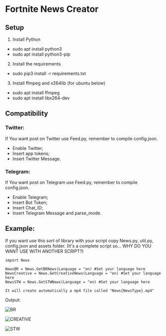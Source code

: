 # Fortnite News Creator
## Setup

1) Install Python
  - sudo apt install python3
  - sudo apt install python3-pip
  
2) Install the requirements
  - sudo pip3 install -r requirements.txt

3) Install ffmpeg and x264lib (for ubuntu below)
  - sudo apt install ffmpeg
  - sudo apt install libx264-dev

## Compatibility
### Twitter:

If You want post on Twitter use Feed.py, remember to compile config.json.
  - Enable Twitter;
  - Insert app tokens;
  - Insert Twitter Message.

### Telegram:

If You want post on Telegram use Feed.py, remember to compile config.json.
  - Enable Telegram;
  - Insert Bot Token;
  - Insert Chat_ID;
  - Insert Telegram Message and parse_mode.

## Example:

If you want use this sort of library with your script copy News.py, util.py, config.json and assets folder. (It's a complete script so... WHY DO YOU WANT USE WITH ANOTHER SCRIPT?)

```
import News

NewsBR = News.GetBRNews(Language = "en) #Set your language here
NewsCreative = News.GetCreativeNews(Language = "en) #Set your language here
NewsSTW = News.GetSTWNews(Language = "en) #Set your language here

It will create automatically a mp4 file called "News{NewsType}.mp4"
```

Output:

![BR](https://github.com/MyNameIsDark01/fortnitenewscreator/blob/master/examples/NewsBR.gif?raw=true)

![CREATIVE](https://github.com/MyNameIsDark01/fortnitenewscreator/blob/master/examples/NewsCreative.gif?raw=true)

![STW](https://github.com/MyNameIsDark01/fortnitenewscreator/blob/master/examples/NewsSTW.gif?raw=true)
